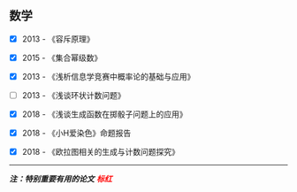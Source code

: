 ## 数学

- [x] 2013 - 《容斥原理》
- [x] 2015 - 《集合幂级数》
- [x] 2013 - 《浅析信息学竞赛中概率论的基础与应用》
- [ ] 2013 - 《浅谈环状计数问题》
- [x] 2018 - 《浅谈生成函数在掷骰子问题上的应用》
- [x] 2018 - 《小H爱染色》命题报告
- [x] 2018 - 《欧拉图相关的生成与计数问题探究》





<hr>



***注：特别重要有用的论文*** <b style="color:red"><i>标红 </i></b>


